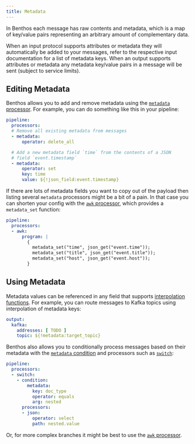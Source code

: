 ```yaml
---
title: Metadata
---
```


In Benthos each message has raw contents and metadata, which is a map of key/value pairs representing an arbitrary amount of complementary data.

When an input protocol supports attributes or metadata they will automatically be added to your messages, refer to the respective input documentation for a list of metadata keys. When an output supports attributes or metadata any metadata key/value pairs in a message will be sent (subject to service limits).

## Editing Metadata

Benthos allows you to add and remove metadata using the [`metadata` processor][proc-meta]. For example, you can do something like this in your pipeline:

```yaml
pipeline:
  processors:
  # Remove all existing metadata from messages
  - metadata:
      operator: delete_all

  # Add a new metadata field `time` from the contents of a JSON
  # field `event.timestamp`
  - metadata:
      operator: set
      key: time
      value: ${!json_field:event.timestamp}
```

If there are lots of metadata fields you want to copy out of the payload then listing several `metadata` processors might be a bit of a pain. In that case you can shorten your config with the [`awk` processor][proc-awk], which provides a `metadata_set` function:

```yaml
pipeline:
  processors:
  - awk:
      program: |
        {
          metadata_set("time", json_get("event.time"));
          metadata_set("title", json_get("event.title"));
          metadata_set("host", json_get("event.host"));
        }
```

## Using Metadata

Metadata values can be referenced in any field that supports [interpolation functions][interpolation]. For example, you can route messages to Kafka topics using interpolation of metadata keys:

```yaml
output:
  kafka:
    addresses: [ TODO ]
    topic: ${!metadata:target_topic}
```

Benthos also allows you to conditionally process messages based on their metadata with the [`metadata` condition][cond-meta] and processors such as [`switch`][proc-switch]:

```yaml
pipeline:
  processors:
  - switch:
    - condition:
        metadata:
          key: doc_type
          operator: equals
          arg: nested
      processors:
      - json:
          operator: select
          path: nested.value
```

Or, for more complex branches it might be best to use the [`awk` processor][proc-awk].

[proc-meta]: /docs/components/processors/metadata
[proc-switch]: /docs/components/processors/switch
[cond-meta]: /docs/components/conditions/metadata
[proc-awk]: /docs/components/processors/awk
[interpolation]: /docs/configuration/interpolation